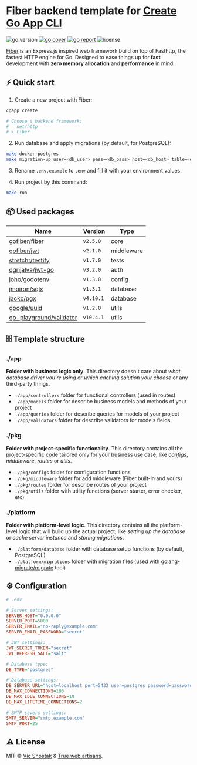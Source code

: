 # Fiber backend template for [Create Go App CLI](https://github.com/create-go-app/cli)

<img src="https://img.shields.io/badge/Go-1.16+-00ADD8?style=for-the-badge&logo=go" alt="go version" />&nbsp;<a href="https://gocover.io/github.com/create-go-app/fiber-go-template/pkg/apiserver" target="_blank"><img src="https://img.shields.io/badge/Go_Cover-87%25-success?style=for-the-badge&logo=none" alt="go cover" /></a>&nbsp;<a href="https://goreportcard.com/report/github.com/create-go-app/fiber-go-template" target="_blank"><img src="https://img.shields.io/badge/Go_report-A+-success?style=for-the-badge&logo=none" alt="go report" /></a>&nbsp;<img src="https://img.shields.io/badge/license-mit-red?style=for-the-badge&logo=none" alt="license" />

[Fiber](https://gofiber.io/) is an Express.js inspired web framework build on top of Fasthttp, the fastest HTTP engine for Go. Designed to ease things up for **fast** development with **zero memory allocation** and **performance** in mind.

## ⚡️ Quick start

1. Create a new project with Fiber:

```bash
cgapp create

# Choose a backend framework:
#   net/http
# > Fiber
```

2. Run database and apply migrations (by default, for PostgreSQL):

```bash
make docker-postgres
make migration-up user=<db_user> pass=<db_pass> host=<db_host> table=<db_table>
```

3. Rename `.env.example` to `.env` and fill it with your environment values.

4. Run project by this command:

```bash
make run
```

## 📦 Used packages

| Name                                                                  | Version   | Type       |
| --------------------------------------------------------------------- | --------- | ---------- |
| [gofiber/fiber](https://github.com/gofiber/fiber)                     | `v2.5.0`  | core       |
| [gofiber/jwt](https://github.com/gofiber/jwt)                         | `v2.1.0`  | middleware |
| [stretchr/testify](https://github.com/stretchr/testify)               | `v1.7.0`  | tests      |
| [dgrijalva/jwt-go](https://github.com/dgrijalva/jwt-go)               | `v3.2.0`  | auth       |
| [joho/godotenv](https://github.com/joho/godotenv)                     | `v1.3.0`  | config     |
| [jmoiron/sqlx](https://github.com/jmoiron/sqlx)                       | `v1.3.1`  | database   |
| [jackc/pgx](https://github.com/jackc/pgx)                             | `v4.10.1` | database   |
| [google/uuid](https://github.com/google/uuid)                         | `v1.2.0`  | utils      |
| [go-playground/validator](https://github.com/go-playground/validator) | `v10.4.1` | utils      |

## 🗄 Template structure

### ./app

**Folder with business logic only**. This directory doesn't care about _what database driver you're using_ or _which caching solution your choose_ or any third-party things.

- `./app/controllers` folder for functional controllers (used in routes)
- `./app/models` folder for describe business models and methods of your project
- `./app/queries` folder for describe queries for models of your project
- `./app/validators` folder for describe validators for models fields

### ./pkg

**Folder with project-specific functionality**. This directory contains all the project-specific code tailored only for your business use case, like _configs_, _middleware_, _routes_ or _utils_.

- `./pkg/configs` folder for configuration functions
- `./pkg/middleware` folder for add middleware (Fiber built-in and yours)
- `./pkg/routes` folder for describe routes of your project
- `./pkg/utils` folder with utility functions (server starter, error checker, etc)

### ./platform

**Folder with platform-level logic**. This directory contains all the platform-level logic that will build up the actual project, like _setting up the database_ or _cache server instance_ and _storing migrations_.

- `./platform/database` folder with database setup functions (by default, PostgreSQL)
- `./platform/migrations` folder with migration files (used with [golang-migrate/migrate](https://github.com/golang-migrate/migrate) tool)

## ⚙️ Configuration

```ini
# .env

# Server settings:
SERVER_HOST="0.0.0.0"
SERVER_PORT=5000
SERVER_EMAIL="no-reply@example.com"
SERVER_EMAIL_PASSWORD="secret"

# JWT settings:
JWT_SECRET_TOKEN="secret"
JWT_REFRESH_SALT="salt"

# Database type:
DB_TYPE="postgres"

# Database settings:
DB_SERVER_URL="host=localhost port=5432 user=postgres password=password dbname=postgres sslmode=disable"
DB_MAX_CONNECTIONS=100
DB_MAX_IDLE_CONNECTIONS=10
DB_MAX_LIFETIME_CONNECTIONS=2

# SMTP severs settings:
SMTP_SERVER="smtp.example.com"
SMTP_PORT=25
```

## ⚠️ License

MIT &copy; [Vic Shóstak](https://github.com/koddr) & [True web artisans](https://1wa.co/).
